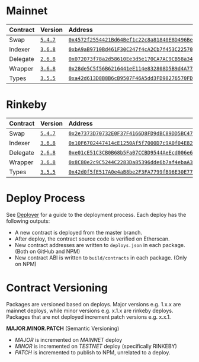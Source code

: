 # Mainnet

| Contract | Version                                                            | Address                                                                                                                 | Commit                                                                                                    |
| :------- | :----------------------------------------------------------------- | :---------------------------------------------------------------------------------------------------------------------- | :-------------------------------------------------------------------------------------------------------- |
| Swap     | [`5.4.7`](https://www.npmjs.com/package/@airswap/swap/v/5.4.7)     | [`0x4572f2554421Bd64Bef1c22c8a81840E8D496BeA`](https://etherscan.io/address/0x4572f2554421Bd64Bef1c22c8a81840E8D496BeA) | [`953956f`](https://github.com/airswap/airswap-protocols/commit/953956f308c65ec53d1f1b20d35f47fe04b936af) |
| Indexer  | [`3.6.8`](https://www.npmjs.com/package/@airswap/indexer/v/3.6.8)  | [`0xbA9aB9710Bd461F30C247f4cA2Cb7f453C22570e`](https://etherscan.io/address/0xbA9aB9710Bd461F30C247f4cA2Cb7f453C22570e) | [`5e8a07c`](https://github.com/airswap/airswap-protocols/commit/5e8a07c7cb7d2b9a8456194eeb43da853b21f45f) |
| Delegate | [`2.6.8`](https://www.npmjs.com/package/@airswap/delegate/v/2.6.8) | [`0x072073f78a2d58610Ee3d5e170CA7AC9CB58a345`](https://etherscan.io/address/0x072073f78a2d58610Ee3d5e170CA7AC9CB58a345) | [`953956f`](https://github.com/airswap/airswap-protocols/commit/953956f308c65ec53d1f1b20d35f47fe04b936af) |
| Wrapper  | [`3.6.8`](https://www.npmjs.com/package/@airswap/wrapper/v/3.6.8)  | [`0x28de5C5f56B6216441eE114e832808D5B9d4A775`](https://etherscan.io/address/0x28de5C5f56B6216441eE114e832808D5B9d4A775) | [`953956f`](https://github.com/airswap/airswap-protocols/commit/953956f308c65ec53d1f1b20d35f47fe04b936af) |
| Types    | [`3.5.5`](https://www.npmjs.com/package/@airswap/types/v/3.5.5)    | [`0xa42d613D8B8B6cB9507F46A5dd3FD98276570FD7`](https://etherscan.io/address/0xa42d613D8B8B6cB9507F46A5dd3FD98276570FD7) | [`953956f`](https://github.com/airswap/airswap-protocols/commit/953956f308c65ec53d1f1b20d35f47fe04b936af) |

# Rinkeby

| Contract | Version                                                            | Address                                                                                                                         | Commit                                                                                                    |
| :------- | :----------------------------------------------------------------- | :------------------------------------------------------------------------------------------------------------------------------ | --------------------------------------------------------------------------------------------------------- |
| Swap     | [`5.4.7`](https://www.npmjs.com/package/@airswap/swap/v/5.4.7)     | [`0x2e7373D70732E0F37F4166D8FD9dBC89DD5BC476`](https://rinkeby.etherscan.io/address/0x2e7373D70732E0F37F4166D8FD9dBC89DD5BC476) | [`953956f`](https://github.com/airswap/airswap-protocols/commit/953956f308c65ec53d1f1b20d35f47fe04b936af) |
| Indexer  | [`3.6.8`](https://www.npmjs.com/package/@airswap/indexer/v/3.6.8)  | [`0x10F6702447414cE1250Af5f7000D7c9A0f04E824`](https://rinkeby.etherscan.io/address/0x10F6702447414cE1250Af5f7000D7c9A0f04E824) | [`5e8a07c`](https://github.com/airswap/airswap-protocols/commit/5e8a07c7cb7d2b9a8456194eeb43da853b21f45f) |
| Delegate | [`2.6.8`](https://www.npmjs.com/package/@airswap/delegate/v/2.6.8) | [`0xe01cE51C3CB0B68b5Fa07CCBD9544AeEcd006e6E`](https://etherscan.io/address/0xe01cE51C3CB0B68b5Fa07CCBD9544AeEcd006e6E)         | [`953956f`](https://github.com/airswap/airswap-protocols/commit/953956f308c65ec53d1f1b20d35f47fe04b936af) |
| Wrapper  | [`3.6.8`](https://www.npmjs.com/package/@airswap/wrapper/v/3.6.8)  | [`0x8C80e2c9C5244C2283Da85396dde6b7af4ebaA31`](https://rinkeby.etherscan.io/address/0x8C80e2c9C5244C2283Da85396dde6b7af4ebaA31) | [`953956f`](https://github.com/airswap/airswap-protocols/commit/5e8a07c7cb7d2b9a8456194eeb43da853b21f45f) |
| Types    | [`3.5.5`](https://www.npmjs.com/package/@airswap/types/v/3.5.5)    | [`0x42d0f5fE517A0e4aB8be2F3FA7799fB96E30E777`](https://rinkeby.etherscan.io/address/0x42d0f5fE517A0e4aB8be2F3FA7799fB96E30E777) | [`953956f`](https://github.com/airswap/airswap-protocols/commit/953956f308c65ec53d1f1b20d35f47fe04b936af) |

# Deploy Process

See [Deployer](https://github.com/airswap/airswap-protocols/tree/master/utils/deployer) for a guide to the deployment process. Each deploy has the following outputs:

- A new contract is deployed from the master branch.
- After deploy, the contract source code is verified on Etherscan.
- New contract addresses are written to `deploys.json` in each package. (Both on GitHub and NPM)
- New contract ABI is written to `build/contracts` in each package. (Only on NPM)

# Contract Versioning

Packages are versioned based on deploys. Major versions e.g. 1.x.x are mainnet deploys, while minor versions e.g. x.1.x are rinkeby deploys. Packages that are not deployed increment patch versions e.g. x.x.1.

**MAJOR.MINOR.PATCH** (Semantic Versioning)

- _MAJOR_ is incremented on _MAINNET_ deploy
- _MINOR_ is incremented on _TESTNET_ deploy (specifically RINKEBY)
- _PATCH_ is incremented to publish to NPM, unrelated to a deploy.
